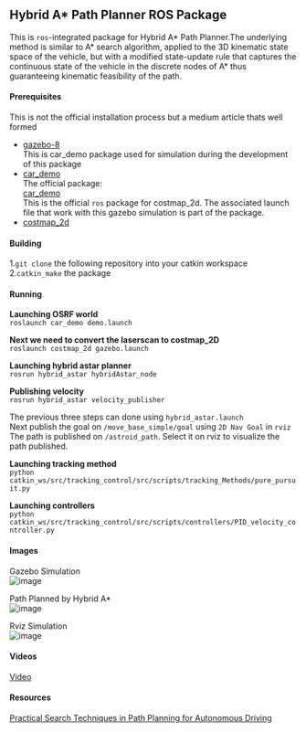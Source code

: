 ## Hybrid A* Path Planner ROS Package

This is `ros`-integrated package for Hybrid A* Path Planner.The underlying method is similar to A* search algorithm, applied to the 3D kinematic state space of the vehicle, but with a modified state-update rule that captures the continuous state of the vehicle in the discrete nodes of A* thus guaranteeing kinematic feasibility of the path.

#### Prerequisites
  This is not the official installation process but a medium article thats well formed<br/>
- [gazebo-8](https://medium.com/@abhiksingla10/setting-up-ros-kinetic-and-gazebo-8-or-9-70f2231af21a?fbclid=IwAR3pPyfB7X_1MiqBNpAEK2-7IqwZ3YtpzuMwxEa8AL5qKq4hSNiTnZbGrQs) <br/>
  This is car_demo package used for simulation during the development of this package<br/>
- [car_demo](https://drive.google.com/drive/folders/1t3Mamr8fq8slctGyB_iglyOQkyteMKBQ?usp=sharing)<br/>
  The official package:<br/>
  [car_demo](https://github.com/osrf/car_demo)<br/>
  This is the official `ros` package for costmap_2d. The associated launch file that work with this gazebo simulation is part of the package. <br/>
- [costmap_2d](https://github.com/strawlab/navigation/tree/master/costmap_2d)<br/>

#### Building

1.`git clone` the following repository into your catkin workspace\
2.`catkin_make` the package

#### Running

**Launching OSRF world**<br/>
`roslaunch car_demo demo.launch`

**Next we need to convert the laserscan to costmap_2D**<br/>
`roslaunch costmap_2d gazebo.launch`

**Launching hybrid astar planner**<br/>
`rosrun hybrid_astar hybridAstar_node`

**Publishing velocity**<br/> 
`rosrun hybrid_astar velocity_publisher`<br/>

The previous three steps can done using `hybrid_astar.launch`<br/>
Next publish the goal on `/move_base_simple/goal` using `2D Nav Goal` in `rviz` <br/>
The path is published on `/astroid_path`. Select it on rviz to visualize the path published.<br/>

**Launching tracking method**<br/>
`python catkin_ws/src/tracking_control/src/scripts/tracking_Methods/pure_pursuit.py`

**Launching controllers**<br/>
`python catkin_ws/src/tracking_control/src/scripts/controllers/PID_velocity_controller.py`

#### Images
Gazebo Simulation<br/>
![image](https://drive.google.com/uc?export=view&id=15-kqJRyS5_auLp9y4gNx95SUvupi-068)

Path Planned by Hybrid A*<br/>
![image](https://drive.google.com/uc?export=view&id=15JqaoWBB1ZlF8xwrw4Ds7CTJv9RFrCWB)

Rviz Simulation<br/>
![image](https://drive.google.com/uc?export=view&id=1Xs8r86dIlGmqcnmqkDH6teeXNFR0b4Bb)

#### Videos

[Video](https://www.youtube.com/watch?v=vPbcxREJunU)

#### Resources
[Practical Search Techniques in Path Planning for Autonomous Driving](https://ai.stanford.edu/~ddolgov/papers/dolgov_gpp_stair08.pdf)






